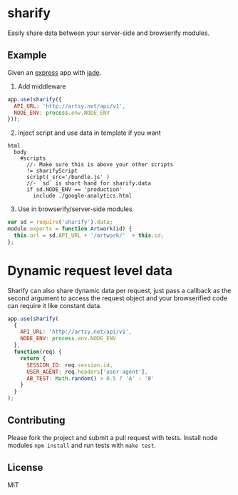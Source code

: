 # sharify

Easily share data between your server-side and browserify modules.

## Example

Given an [express](https://github.com/visionmedia/express) app with [jade](https://github.com/visionmedia/jade).

1. Add middleware

````javascript
app.use(sharify({
  API_URL: 'http://artsy.net/api/v1',
  NODE_ENV: process.env.NODE_ENV
}));
````

2. Inject script and use data in template if you want

````jade
html
  body
    #scripts
      //- Make sure this is above your other scripts
      != sharifyScript
      script( src='/bundle.js' )
      //- `sd` is short hand for sharify.data
      if sd.NODE_ENV == 'production'
        include ./google-analytics.html
````

3. Use in browserify/server-side modules

````javascript
var sd = require('sharify').data;
module.exports = function Artwork(id) {
  this.url = sd.API_URL + '/artwork/'  + this.id;
};
````

# Dynamic request level data

Sharify can also share dynamic data per request, just pass a callback as the second argument to access the request object and your browserified code can require it like constant data.

````javascript
app.use(sharify(
  {
    API_URL: 'http://artsy.net/api/v1',
    NODE_ENV: process.env.NODE_ENV
  },
  function(req) {
    return {
      SESSION_ID: req.session.id,
      USER_AGENT: req.headers['user-agent'],
      AB_TEST: Math.random() > 0.5 ? 'A' : 'B'
    }
  }
);
````

## Contributing

Please fork the project and submit a pull request with tests. Install node modules `npm install` and run tests with `make test`.

## License

MIT
